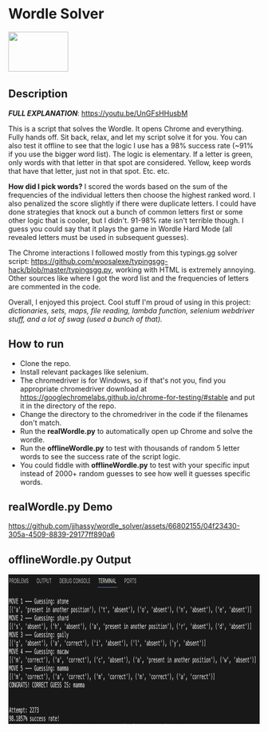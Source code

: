 # Wordle Solver 
<img src="https://github.com/jjhassy/wordle_solver/assets/66802155/1be7a89e-3356-46ce-94a1-f0b5ff9fe2e2" height = "80" width="120"/>

## Description

***FULL EXPLANATION***: https://youtu.be/UnGFsHHusbM


  This is a script that solves the Wordle. It opens Chrome and everything. Fully hands off. Sit back, relax, and let my script solve it for you. You can also test it offline to see that the logic I use has a 98% success rate (~91% if you use the bigger word list). The logic is elementary. If a letter is green, only words with that letter in that spot are considered. Yellow, keep words that have that letter, just not in that spot. Etc. etc. 
  


  **How did I pick words?** I scored the words based on the sum of the frequencies of the individual letters then choose the highest ranked word. I also penalized the score slightly if there were duplicate letters. I could have done strategies that knock out a bunch of common letters first or some other logic that is cooler, but I didn't. 91-98% rate isn't terrible though. 
  I guess you could say that it plays the game in Wordle Hard Mode (all revealed letters must be used in subsequent guesses).
  
  The Chrome interactions I followed mostly from this typings.gg solver script: https://github.com/woosalexe/typingsgg-hack/blob/master/typingsgg.py, working with HTML is extremely annoying. Other sources like where I got the word list and the frequencies of letters are commented in the code. 
  
  Overall, I enjoyed this project. Cool stuff I'm proud of using in this project: *dictionaries, sets, maps, file reading, lambda function, selenium webdriver stuff, and a lot of swag (used a bunch of that).*  
  
  
  
## How to run
- Clone the repo.
- Install relevant packages like selenium.
- The chromedriver is for Windows, so if that's not you, find you appropriate chromedriver download at https://googlechromelabs.github.io/chrome-for-testing/#stable and put it in the directory of the repo.
- Change the directory to the chromedriver in the code if the filenames don't match.
- Run the **realWordle.py** to automatically open up Chrome and solve the wordle.
- Run the **offlineWordle.py** to test with thousands of random 5 letter words to see the success rate of the script logic.
- You could fiddle with **offlineWordle.py** to test with your specific input instead of 2000+ random guesses to see how well it guesses specific words.

## realWordle.py Demo
https://github.com/jjhassy/wordle_solver/assets/66802155/04f23430-305a-4509-8839-29177ff890a6

## offlineWordle.py Output
<img src="https://github.com/jjhassy/wordle_solver/blob/387cf5d2d67ae120873ebd4afffe4f7d39e31a64/screenshot.png" width="900" height="300" />




